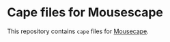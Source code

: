 # Cape files for Mousescape

This repository contains `cape` files for [Mousecape](https://github.com/alexzielenski/Mousecape).


